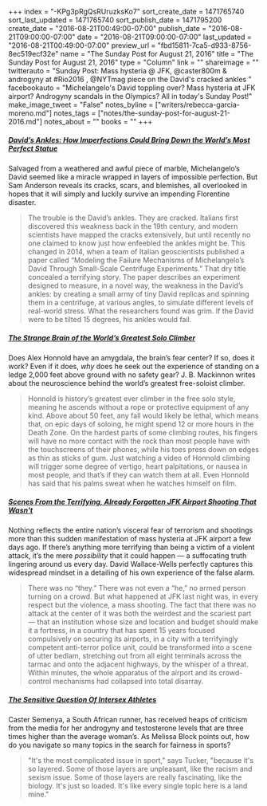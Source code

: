 +++
index = "-KPg3pRgQsRUruzksKo7"
sort_create_date = 1471765740
sort_last_updated = 1471765740
sort_publish_date = 1471795200
create_date = "2016-08-21T00:49:00-07:00"
publish_date = "2016-08-21T09:00:00-07:00"
date = "2016-08-21T09:00:00-07:00"
last_updated = "2016-08-21T00:49:00-07:00"
preview_url = "fbd15811-7ca5-d933-8756-8ec519ecf32e"
name = "The Sunday Post for August 21, 2016"
title = "The Sunday Post for August 21, 2016"
type = "Column"
link = ""
shareimage = ""
twitterauto = "Sunday Post: Mass hysteria @ JFK, @caster800m & androgyny at #Rio2016 , @NYTmag piece on the David's cracked ankles "
facebookauto = "Michelangelo's David toppling over? Mass hysteria at JFK airport? Androgyny scandals in the Olympics? All in today's Sunday Post!"
make_image_tweet = "False"
notes_byline = ["writers/rebecca-garcia-moreno.md"]
notes_tags = ["notes/the-sunday-post-for-august-21-2016.md"]
notes_about = ""
books = ""
+++
<h5><a href="http://www.nytimes.com/2016/08/21/magazine/davids-ankles-how-imperfections-could-bring-down-the-worlds-most-perfect-statue.html" title="David’s Ankles: How Imperfections Could Bring Down the World’s Most Perfect Statue">David’s Ankles: How Imperfections Could Bring Down the World’s Most Perfect Statue</a></h5>

Salvaged from a weathered and awful piece of marble, Michelangelo’s David seemed like a miracle wrapped in layers of impossible perfection. But Sam Anderson reveals its cracks, scars, and blemishes, all overlooked in hopes that it will simply and luckily survive an impending Florentine disaster. 

<blockquote>
The trouble is the David’s ankles. They are cracked. Italians first discovered this weakness back in the 19th century, and modern scientists have mapped the cracks extensively, but until recently no one claimed to know just how enfeebled the ankles might be. This changed in 2014, when a team of Italian geoscientists published a paper called “Modeling the Failure Mechanisms of Michelangelo’s David Through Small-Scale Centrifuge Experiments.” That dry title concealed a terrifying story. The paper describes an experiment designed to measure, in a novel way, the weakness in the David’s ankles: by creating a small army of tiny David replicas and spinning them in a centrifuge, at various angles, to simulate different levels of real-world stress. What the researchers found was grim. If the David were to be tilted 15 degrees, his ankles would fail.
</blockquote>

<h5><a href="http://nautil.us/issue/39/sport/the-strange-brain-of-the-worlds-greatest-solo-climber" title="The Strange Brain of the World’s Greatest Solo Climber">The Strange Brain of the World’s Greatest Solo Climber</a></h5>

Does Alex Honnold have an amygdala, the brain’s fear center? If so, does it work? Even if it does, _why_ does he seek out the experience of standing on a ledge 2,000 feet above ground with no safety gear? J. B. Mackinnon writes about the neuroscience behind the world’s greatest free-soloist climber. 

<blockquote>
Honnold is history’s greatest ever climber in the free solo style, meaning he ascends without a rope or protective equipment of any kind. Above about 50 feet, any fall would likely be lethal, which means that, on epic days of soloing, he might spend 12 or more hours in the Death Zone. On the hardest parts of some climbing routes, his fingers will have no more contact with the rock than most people have with the touchscreens of their phones, while his toes press down on edges as thin as sticks of gum. Just watching a video of Honnold climbing will trigger some degree of vertigo, heart palpitations, or nausea in most people, and that’s if they can watch them at all. Even Honnold has said that his palms sweat when he watches himself on film.
</blockquote>

<h5><a href="http://nymag.com/daily/intelligencer/2016/08/the-terrifying-jfk-airport-shooting-that-wasnt.html" title="Scenes From the Terrifying, Already Forgotten JFK Airport Shooting That Wasn’t">Scenes From the Terrifying, Already Forgotten JFK Airport Shooting That Wasn't</a></h5>

Nothing reflects the entire nation’s visceral fear of terrorism and shootings more than this sudden manifestation of mass hysteria at JFK airport a few days ago. If there’s anything more terrifying than being a victim of a violent attack, it’s the mere _possibility_ that it could happen — a suffocating truth lingering around us every day. David Wallace-Wells perfectly captures this widespread mindset in a detailing of his own experience of the false alarm.  

<blockquote>
There was no “they.” There was not even a “he,” no armed person turning on a crowd. But what happened at JFK last night was, in every respect but the violence, a mass shooting. The fact that there was no attack at the center of it was both the weirdest and the scariest part — that an institution whose size and location and budget should make it a fortress, in a country that has spent 15 years focused compulsively on securing its airports, in a city with a terrifyingly competent anti-terror police unit, could be transformed into a scene of utter bedlam, stretching out from all eight terminals across the tarmac and onto the adjacent highways, by the whisper of a threat. Within minutes, the whole apparatus of the airport and its crowd-control mechanisms had collapsed into total disarray.
</blockquote> 

<h5><a href="http://www.npr.org/sections/thetorch/2016/08/16/490236620/south-african-star-raises-sensitive-questions-about-intersex-athletes" title="The Sensitive Question Of Intersex Athletes">The Sensitive Question Of Intersex Athletes</a></h5>

Caster Semenya, a South African runner, has received heaps of criticism from the media for her androgyny and testosterone levels that are three times higher than the average woman’s. As Melissa Block points out, how do you navigate so many topics in the search for fairness in sports?

<blockquote>
"It's the most complicated issue in sport," says Tucker, "because it's so layered. Some of those layers are unpleasant, like the racism and sexism issue. Some of those layers are really fascinating, like the biology. It's just so loaded. It's like every single topic here is a land mine."
</blockquote>